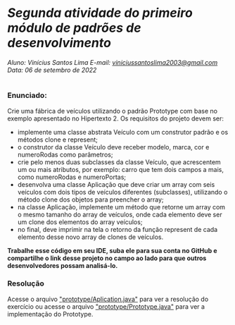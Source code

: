 # ***Segunda atividade do primeiro módulo de padrões de desenvolvimento***
_Aluno: Vinícius Santos Lima  E-mail: viniciussantoslima2003@gmail.com<br>Data: 06 de setembro de 2022_
#  

### Enunciado: 
Crie uma fábrica de veículos utilizando o padrão Prototype com base no exemplo apresentado no Hipertexto 2. Os requisitos do projeto devem ser:

- implemente uma classe abstrata Veículo com um construtor padrão e os métodos clone e represent;
- o construtor da classe Veículo deve receber modelo, marca, cor e numeroRodas como parâmetros;
- crie pelo menos duas subclasses da classe Veículo, que acrescentem um ou mais atributos, por exemplo: carro que tem dois campos a mais, como numeroRodas e numeroPortas;
- desenvolva uma classe Aplicação que deve criar um array com seis veículos com dois tipos de veículos diferentes (subclasses), utilizando o método clone dos objetos para preencher o array;
- na classe Aplicação, implemente um método que retorne um array com o mesmo tamanho do array de veículos, onde cada elemento deve ser um clone dos elementos do array veículos;
- no final, deve imprimir na tela o retorno da função represent de cada elemento desse novo array de clones de veículos.

**Trabalhe esse código em seu IDE, suba ele para sua conta no GitHub e compartilhe o link desse projeto no campo ao lado para que outros desenvolvedores possam analisá-lo.**

<h3>Resolução</h3>
Acesse o arquivo <a href="https://github.com/p4tit0/Atividades-Softex-Recife-/blob/main/Padrões%20de%20projetos/Modulo%2001/Atividade%2002/prototype/Aplication.java">"prototype/Aplication.java"</a> para ver a resolução do exercício ou acesse o arquivo <a href="https://github.com/p4tit0/Atividades-Softex-Recife-/blob/main/Padrões%20de%20projetos/Modulo%2001/Atividade%2002/prototype/Prototype.java">"prototype/Prototype.java"</a> para ver a implementação do Prototype.<br>

